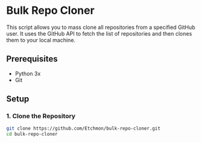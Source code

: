 # Bulk Repo Cloner

This script allows you to mass clone all repositories from a specified GitHub user. It uses the GitHub API to fetch the list of repositories and then clones them to your local machine.

## Prerequisites

- Python 3x
- Git

## Setup

### 1. Clone the Repository

```bash
git clone https://github.com/Etchmon/bulk-repo-cloner.git
cd bulk-repo-cloner
```
